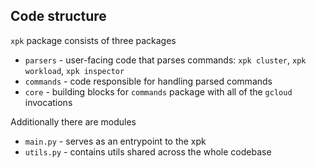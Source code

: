 ## Code structure

`xpk` package consists of three packages
- `parsers` - user-facing code that parses commands: `xpk cluster`, `xpk workload`, `xpk inspector`
- `commands` - code responsible for handling parsed commands
- `core` - building blocks for `commands` package with all of the `gcloud` invocations

Additionally there are modules
- `main.py` - serves as an entrypoint to the xpk
- `utils.py` - contains utils shared across the whole codebase